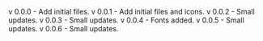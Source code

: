 v 0.0.0 - Add initial files.
v 0.0.1 - Add initial files and icons.
v 0.0.2 - Small updates.
v 0.0.3 - Small updates.
v 0.0.4 - Fonts added.
v 0.0.5 - Small updates.
v 0.0.6 - Small updates.
